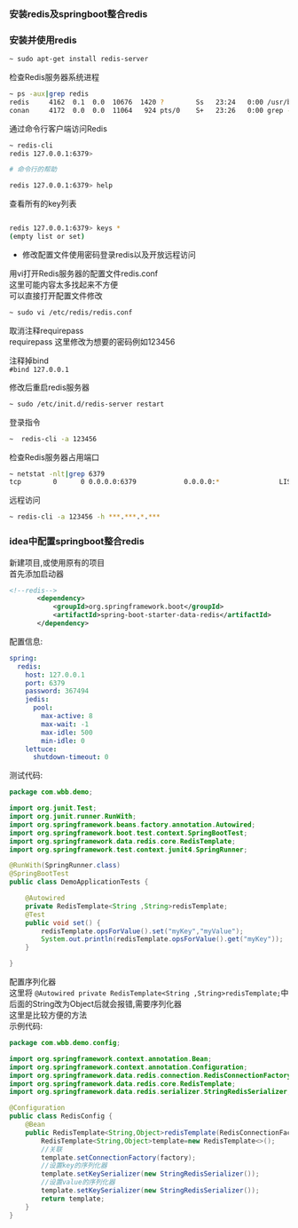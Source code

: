 ### 安装redis及springboot整合redis
### 安装并使用redis
```bash
~ sudo apt-get install redis-server
```
检查Redis服务器系统进程  
```bash
~ ps -aux|grep redis
redis     4162  0.1  0.0  10676  1420 ?        Ss   23:24   0:00 /usr/bin/redis-server /etc/redis/redis.conf
conan     4172  0.0  0.0  11064   924 pts/0    S+   23:26   0:00 grep --color=auto redis
```

通过命令行客户端访问Redis  
```bash
~ redis-cli
redis 127.0.0.1:6379>

# 命令行的帮助

redis 127.0.0.1:6379> help
```

查看所有的key列表  

```bash

redis 127.0.0.1:6379> keys *
(empty list or set)
```
* 修改配置文件使用密码登录redis以及开放远程访问  

用vi打开Redis服务器的配置文件redis.conf  
这里可能内容太多找起来不方便  
可以直接打开配置文件修改  
```bash
~ sudo vi /etc/redis/redis.conf
```
取消注释requirepass  
requirepass 这里修改为想要的密码例如123456  

注释掉bind  
`#bind 127.0.0.1`  

修改后重启redis服务器  
```bash
~ sudo /etc/init.d/redis-server restart
```
登录指令  
```bash
~  redis-cli -a 123456
```

检查Redis服务器占用端口
```bash
~ netstat -nlt|grep 6379
tcp        0      0 0.0.0.0:6379            0.0.0.0:*               LISTEN
```

远程访问  
```bash
~ redis-cli -a 123456 -h ***.***.*.***
```


### idea中配置springboot整合redis
新建项目,或使用原有的项目  
首先添加启动器  
```xml
<!--redis-->
       <dependency>
           <groupId>org.springframework.boot</groupId>
           <artifactId>spring-boot-starter-data-redis</artifactId>
       </dependency>
```
配置信息:  
```yml
spring:
  redis:
    host: 127.0.0.1
    port: 6379
    password: 367494
    jedis:
      pool:
        max-active: 8
        max-wait: -1
        max-idle: 500
        min-idle: 0
    lettuce:
      shutdown-timeout: 0
```
测试代码:  
```java
package com.wbb.demo;

import org.junit.Test;
import org.junit.runner.RunWith;
import org.springframework.beans.factory.annotation.Autowired;
import org.springframework.boot.test.context.SpringBootTest;
import org.springframework.data.redis.core.RedisTemplate;
import org.springframework.test.context.junit4.SpringRunner;

@RunWith(SpringRunner.class)
@SpringBootTest
public class DemoApplicationTests {

    @Autowired
    private RedisTemplate<String ,String>redisTemplate;
    @Test
    public void set() {
        redisTemplate.opsForValue().set("myKey","myValue");
        System.out.println(redisTemplate.opsForValue().get("myKey"));
    }

}
```

配置序列化器  
这里将  `@Autowired
  private RedisTemplate<String ,String>redisTemplate;`中后面的String改为Object后就会报错,需要序列化器  
这里是比较方便的方法  
示例代码:
```java
package com.wbb.demo.config;

import org.springframework.context.annotation.Bean;
import org.springframework.context.annotation.Configuration;
import org.springframework.data.redis.connection.RedisConnectionFactory;
import org.springframework.data.redis.core.RedisTemplate;
import org.springframework.data.redis.serializer.StringRedisSerializer;

@Configuration
public class RedisConfig {
    @Bean
    public RedisTemplate<String,Object>redisTemplate(RedisConnectionFactory factory){
        RedisTemplate<String,Object>template=new RedisTemplate<>();
        //关联
        template.setConnectionFactory(factory);
        //设置key的序列化器
        template.setKeySerializer(new StringRedisSerializer());
        //设置value的序列化器
        template.setKeySerializer(new StringRedisSerializer());
        return template;
    }
}
```
